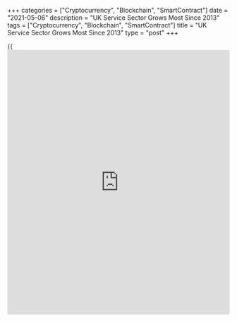 +++
categories = ["Cryptocurrency", "Blockchain", "SmartContract"]
date = "2021-05-06"
description = "UK Service Sector Grows Most Since 2013"
tags = ["Cryptocurrency", "Blockchain", "SmartContract"]
title = "UK Service Sector Grows Most Since 2013"
type = "post"
+++

{{<iframe id="large-banner" src="https://www.bounty.group/#slide=2.0" width="100%" height="600" scrolling="no" style="border: 0px solid rgb(216, 221, 230); border-radius: 3px;">}}

The UK service sector grew at the fastest pace since October 2013,
driven by sharp increases in [business][1] and consumer spending amid
easing of restrictions related to the COVID-19 pandemic, final data from
IHS Markit showed on Thursday.

The Chartered Institute of Procurement & Supply services business
activity index advanced to 61.0 in April from 56.3 in March. The score
was well above the flash estimate of 60.1.

Service providers noted that the roadmap for easing COVID-19
restrictions across the UK had been a key factor helping to boost
activity. New orders increased the most since December 2013.

Sales to overseas customers remained relatively subdued, largely
reflecting tight restrictions on international travel and hesitancy
among clients due to the pandemic. Nonetheless, new work grew marginally
from March.

Employment increased at the fastest pace in five-and-a-half years in
April. Despite efforts to rebuild business capacity, backlogs of work
rose at the steepest rate since March 2015.

On the price front, the survey showed that input prices rose at the
strongest pace for just over four years. Efforts to mitigate rising
input prices resulted in a robust increase in average charges among
service providers.

Looking ahead, service sector firms overwhelmingly anticipate an upturn
in business activity during the next 12 months.

The positive trend in recovery is likely to accelerate in the coming
months, but stretched supply chains remain a sticking point, along with
inflation potentially biting chunks out of wages and business margins,
threatening to put a brake on this fast track to economic normality,
Duncan Brock, group director at the CIPS, said.

The composite output index, that combines the performance of
manufacturing and services, climbed to 60.7 in April from 56.4 in March.
The score signaled the fastest growth in the private sector in seven-
and-a-half years. The final reading was above the earlier 'flash'
estimate of 60.0.

For comments and feedback [contact](https://www.playgroundfx.com/contact/): editorial@rtt[news](https://www.letsplayfx.com/blog/forex-news-website/).com

[Economic News][2]

 **What parts of the world are seeing the best (and worst) economic
performances lately? Click[here][3] to check out our [Econ Scorecard][3]
and find out! See up-to-the-moment [ranking](https://www.playgroundfx.com/blog/crypto-exchange-ranking/)s for the best and worst
performers in [GDP][4], [unemployment rate][5], [inflation][6] and much
more.**

   1. www.rtt[news](https://www.letsplayfx.com/blog/forex-news-website/).com/Content/Business.aspx
   2. www.rtt[news](https://www.letsplayfx.com/blog/forex-news-website/).com/Content/EconomicNews.aspx
   3. www.rtt[news](https://www.letsplayfx.com/blog/forex-news-website/).com/economic-scorecard/world-rank/retail-sales/highest-performance.aspx
   4. www.rtt[news](https://www.letsplayfx.com/blog/forex-news-website/).com/economic-scorecard/world-rank/GDP/highest-performance.aspx
   5. www.rtt[news](https://www.letsplayfx.com/blog/forex-news-website/).com/economic-scorecard/world-rank/unemployment-rate/lowest-performance.aspx
   6. www.rtt[news](https://www.letsplayfx.com/blog/forex-news-website/).com/economic-scorecard/world-rank/CPI/highest-performance.aspx